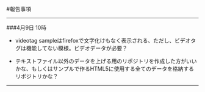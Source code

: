 #報告事項
___
###4月9日 10時
* videotag sampleはfirefoxで文字化けもなく表示される、ただし、ビデオタグは機能してない模様。ビデオデータが必要？

* テキストファイル以外のデータを上げる用のリポジトリを作成した方がいいかな、もしくはサンプルで作るHTML5に使用する全てのデータを格納するリポジトリかな？

___